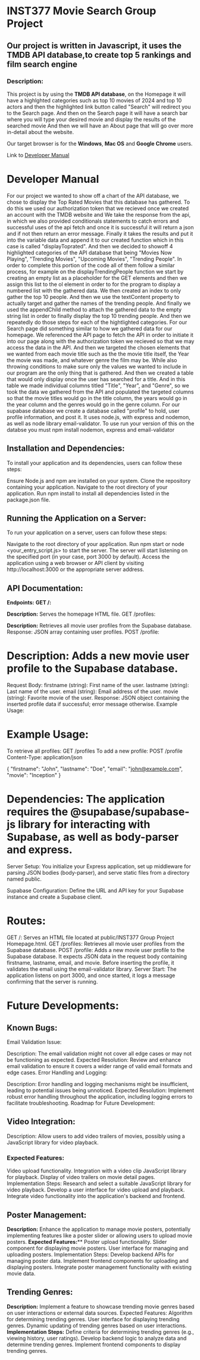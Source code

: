 # INST377 Movie Search Group Project


##  Our project is written in Javascript, it uses  the TMDB API database,to create top 5 rankings and film search engine

### Description:
 This project is by using the **TMDB API database**, on the Homepage it will have a highlghted categories such as top 10 movies of 2024 and top 10 actors and then the highlighted link button called "Search" will redirect you to the Search page. And then on the Search page it will have a search bar where you will type your desired movie and display the results of the searched movie And then we will have an About page that will go over more in-detail about the website. 
 

 Our target browser is for the **Windows**, **Mac OS** and **Google Chrome** users.


Link to [Developer Manual](#developermanual)














 # Developer Manual

 For our project we wanted to show off a chart of the API database, we chose to display the Top Rated Movies that this database has gathered. To do this we used our authorization token that we recieved once we created an account with the TMDB website and We take the response from the api, in which we also provided conditionals statements to catch errors and successful uses of the api fetch and once it is successful it will return a json and if not then return an error message. Finally it takes the results and put it into the variable data and append it to our created function which in this case is called "displayToprated". And then we decided to showoff 4 highlighted categories of the API database that being "Movies Now Playing", "Trending Movies", "Upcoming Movies", "Trending People". In order to complete this portion of the code all of them follow a similar process, for example on the displayTrendingPeople function we start by creating an empty list as a placeholder for the GET elements and then we assign this list to the ol element in order to for the program to display a numbered list with the gathered data. We then created an index to only gather the top 10 people. And then we use the textContent property to actually target and gather the names of the trending people. And finally we used the appendChild method to attach the gathered data to the empty string list in order to finally display the top 10 trending people. And then we repeatedly do those steps for each of the hightlighted categories. For our Search page did something similar to how we gathered data for our homepage. We referenced the API page to fetch the API in order to initiate it into our page along with the authorization token we recieved so that we may access the data in the API. And then we targeted the chosen elements that we wanted from each movie title such as the the movie title itself, the Year the movie was made, and whatever genre the film may be. While also throwing conditions to make sure only the values we wanted to include in our program are the only thing that is gathered. And then we created a table that would only display once the user has searched for a title. And in this table we made individual columns titled "Title", "Year", and "Genre", so we took the data we gathered from the API and populated the targeted columns so that the movie titles would go in the title column, the years would go in the year column and the genres would go in the genre column. For our supabase database we create a database called "profile" to hold, user profile information, and post it. It uses node.js, with  express  and nodemon, as well as node library email-validator. To use run your version of this on the databse you must npm install nodemon, express and email-validator
 


 ## Installation and Dependencies:
To install your application and its dependencies, users can follow these steps:

Ensure Node.js and npm are installed on your system.
Clone the repository containing your application.
Navigate to the root directory of your application.
Run npm install to install all dependencies listed in the package.json file.


## Running the Application on a Server:
To run your application on a server, users can follow these steps:

Navigate to the root directory of your application.
Run npm start or node <your_entry_script.js> to start the server.
The server will start listening on the specified port (in your case, port 3000 by default).
Access the application using a web browser or API client by visiting http://localhost:3000 or the appropriate server address.
 ## API Documentation:
**Endpoints:**
**GET /:**

**Description:** Serves the homepage HTML file.
GET /profiles:

**Description:** Retrieves all movie user profiles from the Supabase database.
    Response: JSON array containing user profiles.
POST /profile:

# Description: Adds a new movie user profile to the Supabase database.
Request Body:
firstname (string): First name of the user.
lastname (string): Last name of the user.
email (string): Email address of the user.
movie (string): Favorite movie of the user.
Response: JSON object containing the inserted profile data if successful; error message otherwise.
Example Usage:


# Example Usage:
To retrieve all profiles: GET /profiles
To add a new profile:
POST /profile
Content-Type: application/json

{
  "firstname": "John",
  "lastname": "Doe",
  "email": "john@example.com",
  "movie": "Inception"
}


 # Dependencies: The application requires the @supabase/supabase-js library for interacting with Supabase, as well as body-parser and express.

Server Setup: You initialize your Express application, set up middleware for parsing JSON bodies (body-parser), and serve static files from a directory named public.

Supabase Configuration:  Define the URL and API key for your Supabase instance and create a Supabase client.

# Routes:

GET /: Serves an HTML file located at public/INST377 Group Project Homepage.html.
GET /profiles: Retrieves all movie user profiles from the Supabase database.
POST /profile: Adds a new movie user profile to the Supabase database. It expects JSON data in the request body containing firstname, lastname, email, and movie. Before inserting the profile, it validates the email using the email-validator library.
Server Start: The application listens on port 3000, and once started, it logs a message confirming that the server is running.


# Future Developments: 
## Known Bugs:
Email Validation Issue:

Description: The email validation might not cover all edge cases or may not be functioning as expected.
Expected Resolution: Review and enhance email validation to ensure it covers a wider range of valid email formats and edge cases.
Error Handling and Logging:

Description: Error handling and logging mechanisms might be insufficient, leading to potential issues being unnoticed.
Expected Resolution: Implement robust error handling throughout the application, including logging errors to facilitate troubleshooting.
Roadmap for Future Development:
## Video Integration:
Description: Allow users to add video trailers of movies, possibly using a JavaScript library for video playback.
### Expected Features:
Video upload functionality.
Integration with a video clip JavaScript library for playback.
Display of video trailers on movie detail pages.
Implementation Steps:
Research and select a suitable JavaScript library for video playback.
Develop a user interface for video upload and playback.
Integrate video functionality into the application's backend and frontend.
## Poster Management:
**Description:** Enhance the application to manage movie posters, potentially implementing features like a poster slider or allowing users to upload movie posters.
**Expected Features:****
Poster upload functionality.
Slider component for displaying movie posters.
User interface for managing and uploading posters.
Implementation Steps:
Develop backend APIs for managing poster data.
Implement frontend components for uploading and displaying posters.
Integrate poster management functionality with existing movie data.
## Trending Genres:
**Description:** Implement a feature to showcase trending movie genres based on user interactions or external data sources.
Expected Features:
Algorithm for determining trending genres.
User interface for displaying trending genres.
Dynamic updating of trending genres based on user interactions.
**Implementation Steps:**
Define criteria for determining trending genres (e.g., viewing history, user ratings).
Develop backend logic to analyze data and determine trending genres.
Implement frontend components to display trending genres. 



